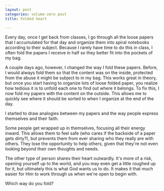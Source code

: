 ```yaml
---
layout: post
categories: volume-zero post
title: Folded heart
  
---
```



Every day, once I get back from classes, I go through all the loose papers that I accumulated for that day and organize them into spiral notebooks according to their subject. Because I rarely have time to do this in class, I often fold the papers I receive in half so they better fit into the pockets of my bag.

A couple days ago, however, I changed the way I fold these papers. Before, I would always fold them so that the content was on the inside, protected from the abuse it might be subject to in my bag. This works great in theory, but once you start having to organize lots of loose folded paper, you realize how tedious it is to unfold each one to find out where it belongs. To fix this, I now fold my papers with the content on the outside. This allows me to quickly see where it should be sorted to when I organize at the end of the day.

I started to draw analogies between my papers and the way people express themselves and their faith.

Some people get wrapped up in themselves, focusing all their energy inward. This allows them to feel safe (who cares if the backside of a paper gets dirty?), but prevents them from ever sharing who they really are with others. They lose the opportunity to help others, given that they're not even looking beyond their own thoughts and needs.

The other type of person shares their heart outwardly. It's more of a risk, opening yourself up to the world, and you may even get a little roughed up for it, but ultimately this is what God wants us to do. It makes it that much easier for Him to work through us when we're open to begin with.

Which way do you fold?
